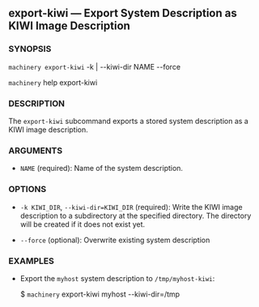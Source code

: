 
## export-kiwi — Export System Description as KIWI Image Description

### SYNOPSIS

`machinery export-kiwi` -k | --kiwi-dir NAME
   --force

`machinery` help export-kiwi


### DESCRIPTION

The `export-kiwi` subcommand exports a stored system description as a KIWI
image description.


### ARGUMENTS

  * `NAME` (required):
    Name of the system description.


### OPTIONS

  * `-k KIWI_DIR`, `--kiwi-dir=KIWI_DIR` (required):
    Write the KIWI image description to a subdirectory at the specified directory. The directory
    will be created if it does not exist yet.

  * `--force` (optional):
    Overwrite existing system description


### EXAMPLES

 * Export the `myhost` system description to `/tmp/myhost-kiwi`:

   $ `machinery` export-kiwi myhost --kiwi-dir=/tmp
